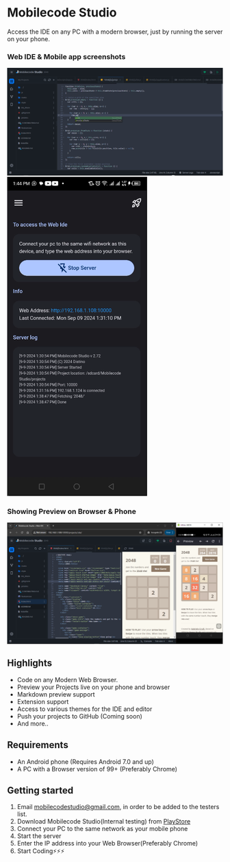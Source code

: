 # Mobilecode Studio

Access the IDE on any PC with a modern browser, just by running the server on your phone.

### Web IDE & Mobile app screenshots
![Ide](./ide.png)![Android](./app.png)

### Showing Preview on Browser & Phone
![Ide](./2048.png)

## Highlights

- Code on any Modern Web Browser.
- Preview your Projects live on your phone and browser
- Markdown preview support
- Extension support
- Access to various themes for the IDE and editor
- Push your projects to GitHub (Coming soon)
- And more..
<!--- NodeJS project support-->

## Requirements

- An Android phone (Requires Android 7.0 and up)
- A PC with a Browser version of 99+ (Preferably Chrome)


## Getting started

<!--1. Download [MobileCodeServer](https://mobilecodeserver.org) from [PlayStore](https://play.google.com/com.distino.mobilecodeserver)-->
1. Email mobilecodestudio@gmail.com, in order to be added to the testers list.
1. Download Mobilecode Studio(Internal testing) from [PlayStore](https://play.google.com/apps/internaltest/4700872246114555219)
2. Connect your PC to the same network as your mobile phone
3. Start the server
3. Enter the IP address into your Web Browser(Preferably Chrome)
4. Start Coding⚡⚡⚡
